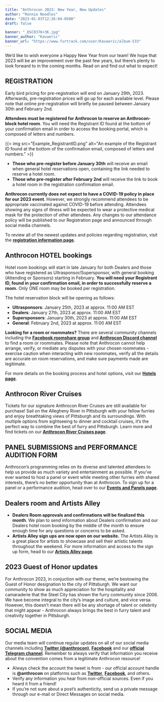 ```yaml
---
title: "Anthrocon 2023: New Year, New Updates"
author: "Ronnie Noodles"
date: "2023-01-03T12:26:04-0500"
draft: false

banner: "_DSC0376+3K.jpg"
banner_author: "Kavaeric"
banner_url: "https://www.furtrack.com/user/Kavaeric/album-533"
---
```


We’d like to wish everyone a Happy New Year from our team! We hope that 2023 will be an improvement over the past few years, but there’s plenty to look forward to in the coming months. Read on and find out what to expect!

## REGISTRATION

Early bird pricing for pre-registration will end on January 29th, 2023. Afterwards, pre-registration prices will go up for each available level. Please note that online pre-registration will briefly be paused between January 30th and February 2nd.

**Attendees must be registered for Anthrocon to reserve an Anthrocon-block hotel room**. You will need the Registrant ID found at the bottom of your confirmation email in order to access the booking portal, which is composed of letters and numbers.

{{< img src="Example_RegistrantID.png" alt="An example of the Registrant ID found at the bottom of the confirmation email, composed of letters and numbers." >}}

- **Those who pre-register before January 30th** will receive an email when general hotel reservations open, containing the link needed to reserve a hotel room.
- **Those who pre-register after February 2nd** will receive the link to book a hotel room in the registration confirmation email.

**Anthrocon currently does not expect to have a COVID-19 policy in place for our 2023 event**. However, we strongly recommend attendees to be appropriate vaccinated against COVID-19 before attending. Attendees showing any signs of illness will be expected to wear a protective medical mask for the protection of other attendees. Any changes to our attendance policy will be published to our Registration page and announced through social media channels.

To review all of the newest updates and policies regarding registration, visit the [**registration information page**](https://www.anthrocon.org/registration).

## Anthrocon HOTEL bookings

Hotel room bookings will start in late January for both Dealers and those who have registered as Ultrasponsor/Supersponsor, with general booking (Attending or Sponsors) starting in February. **You will need your Registrant ID, found in your confirmation email, in order to successfully reserve a room.** Only ONE room may be booked per registration.

The hotel reservation block will be opening as follows:

- **Ultrasponsors**: January 25th, 2023 at approx. 11:00 AM EST
- **Dealers**: January 27th, 2023 at approx. 11:00 AM EST
- **Supersponsors**: January 30th, 2023 at approx. 11:00 AM EST
- **General**: February 2nd, 2023 at approx. 11:00 AM EST

**Looking for a room or roommates?** There are several community channels including the [**Facebook roomshare group**](https://www.facebook.com/groups/AnthroconRoomShare/) and [**Anthrocon Discord channel**](https://discord.gg/dg3TeQCtVr) to find a room or roommates. Please note that Anthrocon cannot help arrange, verify, or mediate any disputes with your chosen roommates - exercise caution when interacting with new roommates, verify all the details are accurate on room reservations, and make sure payments made are legitimate.

For more details on the booking process and hotel options, visit our [**Hotels page**](https://www.anthrocon.org/hotel).

## Anthrocon River Cruises

Tickets for our signature Anthrocon River Cruises are still available for purchase! Sail on the Allegheny River in Pittsburgh with your fellow furries and enjoy breathtaking views of Pittsburgh and its surroundings. With multiple options from sightseeing to dinner and cocktail cruises, it’s the perfect way to combine the best of furry and Pittsburgh. Learn more and find tickets on our [**Anthrocon River Cruises page**](https://www.anthrocon.org/anthrocon-river-cruises).

## PANEL SUBMISSIONS and PERFORMANCE AUDITION FORM

Anthrocon’s programming relies on its diverse and talented attendees to help us provide as much variety and entertainment as possible. If you’ve ever wanted to host a panel or event while meeting other furries with shared interests, there’s no better opportunity than at Anthrocon. To sign up for a panel or a performance audition, head over to our [**Events and Panels page**](https://www.anthrocon.org/events-panels).

## Dealers room and Artists Alley

- **Dealers Room approvals and confirmations will be finalized this month**. We plan to send information about Dealers confirmation and our Dealers hotel room booking by the middle of the month to ensure enough time for any questions or concerns to be asked.
- **Artists Alley sign ups are now open on our website.** The Artists Alley is a great place for artists to showcase and sell their artistic talents throughout the weekend. For more information and access to the sign up form, head to our [**Artists Alley page**](https://www.anthrocon.org/alley).

## 2023 Guest of Honor updates

For Anthrocon 2023, in conjuction with our theme, we’re bestowing the Guest of Honor designation to the city of Pittsburgh. We want our community to show as much appreciation for the hospitality and camaraderie that the Steel City has shown the furry community since 2006. We have become integral to the city’s image and culture, and vice versa.  However, this doesn’t mean there will be any shortage of talent or celebrity that might appear - Anthrocon always brings the best in furry talent and creativity together in Pittsburgh.

## SOCIAL MEDIA

Our media team will continue regular updates on all of our social media channels including [**Twitter (@anthrocon)**](https://twitter.com/anthrocon), [**Facebook**](https://www.facebook.com/Anthrocon) and our [**official Telegram channel**](https://t.me/anthrocon). Remember to always verify that information you receive about the convention comes from a legitimate Anthrocon resource!

- Always check the account the tweet is from - our official account handle is **@anthrocon** on platforms such as [**Twitter**](https://twitter.com/anthrocon), [**Facebook**](https://www.facebook.com/Anthrocon), and others.
- Verify any information you hear from non-official sources. Even if you heard it from a friend!
- If you’re not sure about a post’s authenticity, send us a private message through our e-mail or Direct Messages on social media.
